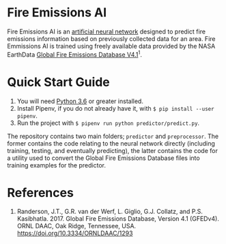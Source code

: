 # Fire Emissions AI

Fire Emissions AI is an [artificial neural network](https://en.wikipedia.org/wiki/Artificial_neural_network) designed to predict fire emissions information based on previously collected data for an area. Fire Emmissions AI is trained using freely available data provided by the NASA EarthData [Global Fire Emissions Database V4.1](https://daac.ornl.gov/cgi-bin/dsviewer.pl?ds_id=1293)<sup>1</sup>.

# Quick Start Guide

1. You will need [Python 3.6](https://www.python.org/downloads/) or greater installed.
2. Install Pipenv, if you do not already have it, with `$ pip install --user pipenv`.
3. Run the project with `$ pipenv run python predictor/predict.py`.

The repository contains two main folders; `predictor` and `preprocessor`. The former contains the code relating to the neural network directly (including training, testing, and eventually predicting), the latter contains the code for a utility used to convert the Global Fire Emissions Database files into training examples for the predictor.

# References

1. Randerson, J.T., G.R. van der Werf, L. Giglio, G.J. Collatz, and P.S. Kasibhatla. 2017. Global Fire Emissions Database, Version 4.1 (GFEDv4). ORNL DAAC, Oak Ridge, Tennessee, USA. https://doi.org/10.3334/ORNLDAAC/1293
